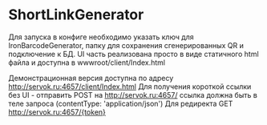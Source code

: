 # ShortLinkGenerator
Для запуска в конфиге необходимо указать ключ для IronBarcodeGenerator, папку для сохранения сгенерированных QR и подключение к БД.
UI часть реализована просто в виде статичного html файла и доступна в wwwroot/client/Index.html

Демонстрационная версия доступна по адресу http://servok.ru:4657/client/Index.html
Для получения короткой ссылки без UI - отправить POST на http://servok.ru:4657/ ссылка должна быть в теле запроса (contentType: 'application/json')
Для редиректа GET http://servok.ru:4657/{token}
